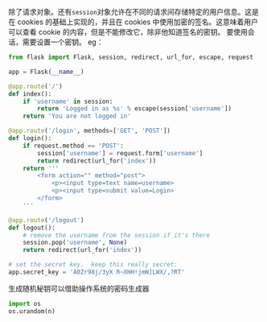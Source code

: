 除了请求对象。还有`session`对象允许在不同的请求间存储特定的用户信息。这是在 cookies 的基础上实现的，并且在 cookies 中使用加密的签名。这意味着用户可以查看 cookie 的内容，但是不能修改它，除非他知道签名的密钥。
要使用会话，需要设置一个密钥。
eg：

```python
from flask import Flask, session, redirect, url_for, escape, request

app = Flask(__name__)

@app.route('/')
def index():
    if 'username' in session:
        return 'Logged in as %s' % escape(session['username'])
    return 'You are not logged in'

@app.route('/login', methods=['GET', 'POST'])
def login():
    if request.method == 'POST':
        session['username'] = request.form['username']
        return redirect(url_for('index'))
    return '''
        <form action="" method="post">
            <p><input type=text name=username>
            <p><input type=submit value=Login>
        </form>
    '''

@app.route('/logout')
def logout():
    # remove the username from the session if it's there
    session.pop('username', None)
    return redirect(url_for('index'))

# set the secret key.  keep this really secret:
app.secret_key = 'A0Zr98j/3yX R~XHH!jmN]LWX/,?RT'
```
生成随机秘钥可以借助操作系统的密码生成器
```python
import os
os.urandom(n)
```